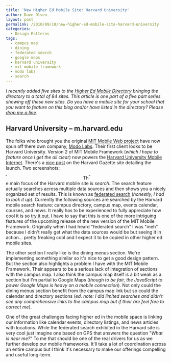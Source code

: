```yaml
---
title: 'New Higher Ed Mobile Site: Harvard University'
author: Dave Olsen
layout: post
permalink: /2010/09/10/new-higher-ed-mobile-site-harvard-university
categories:
  - Design Patterns
tags:
  - campus map
  - dining
  - federated search
  - google maps
  - harvard university
  - mit mobile framework
  - modo labs
  - search
---
```

*I recently added five sites to the *[*Higher Ed Mobile Directory*][1]* bringing the directory to a total of 84 sites. This article is one part of a five part series showing off these new sites. Do you have a mobile site for your school that you want to feature on this blog and/or have listed in the directory? Please *[*drop me a line*][2]*.*

## Harvard University – m.harvard.edu

The folks who brought you the original [MIT Mobile Web project][3] have now spun off there own company, [Modo Labs][4]. Their first client looks to be Harvard University. Version 2 of MIT Mobile Framework (*which I hope to feature once I get the all clear*) now powers the [Harvard University Mobile Internet][5]. There's a [nice post][6] on the Harvard Gazette site detailing the launch. Two screenshots:

<div>
	<div style="float: right; width: 48%;"><img class="alignnone size-full wp-image-103" title="harvard_main" src="/wp-content/uploads/2010/09/harvard_main-e1284111373453.png" border="1" alt="" style="flaat" /></div>
	<div style="float: left; width: 48%;"><img title="harvard_dining" src="/wp-content/uploads/2010/09/harvard_dining-e1284111422161.png" border="1" alt="" /></div>
	<div class="clearfix"></div>
</div>

The main focus of the Harvard mobile site is *search*. The search feature actually searches across multiple data sources and then shows you a nicely organized set of results. This is known as [federated search][9] (*honestly, I had to look it up*). Currently the following sources are searched by the Harvard mobile search feature: campus directory, campus map, events calendar, courses, and news. It really has to be experienced to fully appreciate how cool it is so [try it out][10]. I have to say that this is one of the more intriguing features of the upcoming release of the new version of the MIT Mobile Framework. Originally when I had heard "federated search" I was "meh" because I didn't really get what the data sources would be but seeing it in action… pretty freaking cool and I expect it to be copied in other higher ed mobile sites.

The other section I really like is the dining menus section. We're implementing something similar so it's nice to get a good design pattern. But the section also highlights a problem I have with the MIT Mobile Framework. Their appears to be a serious lack of integration of sections with the campus map. I also think the campus map itself is a bit weak as a section but I'm partial to Google Maps (*though to be fair, the JavaScript to power Google Maps is heavy on a mobile connection*). Not only could the dining menus section benefit from the campus map link but so could the calendar and directory sections (*ed. note: I did limited searches and didn't see any comprehensive links to the campus map but if their are feel free to correct me*).

One of the great challenges facing higher ed in the mobile space is linking our information like calendar events, directory listings, and news articles with locations. While the federated search exhibited in the Harvard site is very cool just imagine one based on GPS that answers the question "*What is near me?*" To me that should be one of the real drivers for us as we further develop our mobile frameworks. It'll take a lot of coordination across an entire campus but I think it's necessary to make our offerings compelling and useful long-term.

 [1]: http://www.dmolsen.com/mobile-in-higher-ed/?page_id=43
 [2]: http://www.dmolsen.com/mobile-in-higher-ed/?page_id=3
 [3]: http://sourceforge.net/projects/mitmobileweb/
 [4]: http://modolabs.com/
 [5]: http://m.harvard.edu/
 [6]: http://news.harvard.edu/gazette/story/2010/08/access-harvard-on-mobile-device/
 [7]: http://www.dmolsen.com/mobile-in-higher-ed/wp-content/uploads/2010/09/harvard_main.png
 [8]: http://www.dmolsen.com/mobile-in-higher-ed/wp-content/uploads/2010/09/harvard_dining.png
 [9]: http://en.wikipedia.org/wiki/Federated_search
 [10]: http://m.harvard.edu/home/